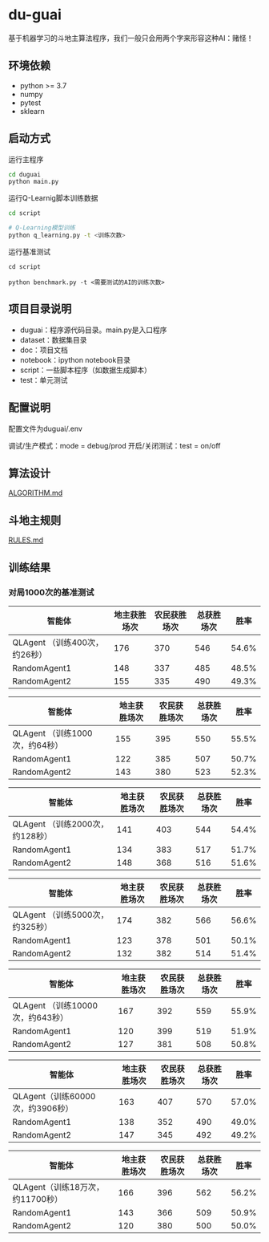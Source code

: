 # du-guai

基于机器学习的斗地主算法程序，我们一般只会用两个字来形容这种AI：赌怪！

## 环境依赖

- python >= 3.7
- numpy
- pytest
- sklearn

## 启动方式

运行主程序
```bash
cd duguai
python main.py
```

运行Q-Learnig脚本训练数据
```bash
cd script

# Q-Learning模型训练
python q_learning.py -t <训练次数>
```

运行基准测试

```
cd script

python benchmark.py -t <需要测试的AI的训练次数>
```



## 项目目录说明

- duguai：程序源代码目录。main.py是入口程序
- dataset：数据集目录
- doc：项目文档
- notebook：ipython notebook目录
- script：一些脚本程序（如数据生成脚本）
- test：单元测试

## 配置说明
配置文件为duguai/.env

调试/生产模式：mode = debug/prod
开启/关闭测试：test = on/off

## 算法设计

[ALGORITHM.md](./doc/ALGORITHM.md)

## 斗地主规则
[RULES.md](./doc/RULES.md)

## 训练结果
### 对局1000次的基准测试

| 智能体                        | 地主获胜场次 | 农民获胜场次 | 总获胜场次 | 胜率  |
| ----------------------------- | ------------ | ------------ | ---------- | ----- |
| QLAgent （训练400次，约26秒） | 176          | 370          | 546        | 54.6% |
| RandomAgent1                  | 148          | 337          | 485        | 48.5% |
| RandomAgent2                  | 155          | 335          | 490        | 49.3% |

| 智能体                         | 地主获胜场次 | 农民获胜场次 | 总获胜场次 | 胜率  |
| ------------------------------ | ------------ | ------------ | ---------- | ----- |
| QLAgent （训练1000次，约64秒） | 155          | 395          | 550        | 55.5% |
| RandomAgent1                   | 122          | 385          | 507        | 50.7% |
| RandomAgent2                   | 143          | 380          | 523        | 52.3% |

| 智能体                          | 地主获胜场次 | 农民获胜场次 | 总获胜场次 | 胜率  |
| ------------------------------- | ------------ | ------------ | ---------- | ----- |
| QLAgent （训练2000次，约128秒） | 141          | 403          | 544        | 54.4% |
| RandomAgent1                    | 134          | 383          | 517        | 51.7% |
| RandomAgent2                    | 148          | 368          | 516        | 51.6% |

| 智能体                          | 地主获胜场次 | 农民获胜场次 | 总获胜场次 | 胜率  |
| ------------------------------- | ------------ | ------------ | ---------- | ----- |
| QLAgent （训练5000次，约325秒） | 174          | 382          | 566        | 56.6% |
| RandomAgent1                    | 123          | 378          | 501        | 50.1% |
| RandomAgent2                    | 132          | 382          | 514        | 51.4% |

| 智能体                           | 地主获胜场次 | 农民获胜场次 | 总获胜场次 | 胜率  |
| -------------------------------- | ------------ | ------------ | ---------- | ----- |
| QLAgent （训练10000次，约643秒） | 167          | 392          | 559        | 55.9% |
| RandomAgent1                     | 120          | 399          | 519        | 51.9% |
| RandomAgent2                     | 127          | 381          | 508        | 50.8% |

| 智能体                           | 地主获胜场次 | 农民获胜场次 | 总获胜场次 | 胜率  |
| -------------------------------- | ------------ | ------------ | ---------- | ----- |
| QLAgent（训练60000次，约3906秒） | 163          | 407          | 570        | 57.0% |
| RandomAgent1                     | 138          | 352          | 490        | 49.0% |
| RandomAgent2                     | 147          | 345          | 492        | 49.2% |

| 智能体                           | 地主获胜场次 | 农民获胜场次 | 总获胜场次 | 胜率  |
| -------------------------------- | ------------ | ------------ | ---------- | ----- |
| QLAgent（训练18万次，约11700秒） | 166          | 396          | 562        | 56.2% |
| RandomAgent1                     | 143          | 366          | 509        | 50.9% |
| RandomAgent2                     | 120          | 380          | 500        | 50.0% |